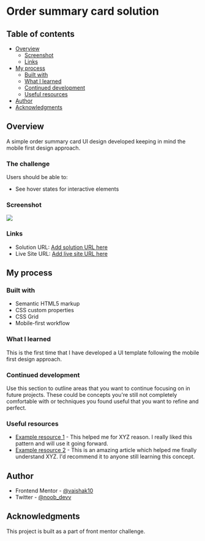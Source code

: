 # Order summary card solution

## Table of contents

- [Overview](#overview)
  - [Screenshot](#screenshot)
  - [Links](#links)
- [My process](#my-process)
  - [Built with](#built-with)
  - [What I learned](#what-i-learned)
  - [Continued development](#continued-development)
  - [Useful resources](#useful-resources)
- [Author](#author)
- [Acknowledgments](#acknowledgments)

## Overview

 A simple order summary card UI design developed keeping in mind the mobile first design approach.

### The challenge

Users should be able to:

- See hover states for interactive elements

### Screenshot

![](./screenshot.jpg)

### Links

- Solution URL: [Add solution URL here](#https://your-solution-url.com)
- Live Site URL: [Add live site URL here](#https://your-live-site-url.com)

## My process

### Built with

- Semantic HTML5 markup
- CSS custom properties
- CSS Grid
- Mobile-first workflow

### What I learned

This is the first time that I have developed a UI template following the mobile first design approach.

### Continued development

Use this section to outline areas that you want to continue focusing on in future projects. These could be concepts you're still not completely comfortable with or techniques you found useful that you want to refine and perfect.

### Useful resources

- [Example resource 1](#https://www.example.com) - This helped me for XYZ reason. I really liked this pattern and will use it going forward.
- [Example resource 2](#https://www.example.com) - This is an amazing article which helped me finally understand XYZ. I'd recommend it to anyone still learning this concept.

## Author

- Frontend Mentor - [@vaishak10](https://www.frontendmentor.io/profile/vaishak10)
- Twitter - [@noob_devv](https://twitter.com/noob_devv)

## Acknowledgments

This project is built as a part of front mentor challenge.

